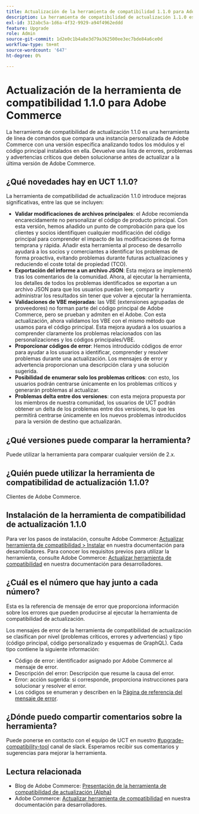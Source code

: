 ```yaml
---
title: Actualización de la herramienta de compatibilidad 1.1.0 para Adobe Commerce
description: La herramienta de compatibilidad de actualización 1.1.0 es una herramienta de línea de comandos que compara una instancia personalizada de Adobe Commerce con una versión específica analizando todos los módulos y el código principal instalados en ella. Devuelve una lista de errores, problemas y advertencias críticos que deben solucionarse antes de actualizar a la última versión de Adobe Commerce.
exl-id: 312abc5a-1d6a-4f32-9929-a94f4962eddd
feature: Upgrade
role: Admin
source-git-commit: 1d2e0c1b4a8e3d79a362500ee3ec7bde84a6ce0d
workflow-type: tm+mt
source-wordcount: '647'
ht-degree: 0%

---
```


# Actualización de la herramienta de compatibilidad 1.1.0 para Adobe Commerce

La herramienta de compatibilidad de actualización 1.1.0 es una herramienta de línea de comandos que compara una instancia personalizada de Adobe Commerce con una versión específica analizando todos los módulos y el código principal instalados en ella. Devuelve una lista de errores, problemas y advertencias críticos que deben solucionarse antes de actualizar a la última versión de Adobe Commerce.

## ¿Qué novedades hay en UCT 1.1.0?

La herramienta de compatibilidad de actualización 1.1.0 introduce mejoras significativas, entre las que se incluyen:

* **Validar modificaciones de archivos principales**: el Adobe recomienda encarecidamente no personalizar el código de producto principal. Con esta versión, hemos añadido un punto de comprobación para que los clientes y socios identifiquen cualquier modificación del código principal para comprender el impacto de las modificaciones de forma temprana y rápida. Añadir esta herramienta al proceso de desarrollo ayudará a los socios y comerciantes a identificar los problemas de forma proactiva, evitando problemas durante futuras actualizaciones y reduciendo el coste total de propiedad (TCO).
* **Exportación del informe a un archivo JSON**: Esta mejora se implementó tras los comentarios de la comunidad. Ahora, al ejecutar la herramienta, los detalles de todos los problemas identificados se exportan a un archivo JSON para que los usuarios puedan leer, compartir y administrar los resultados sin tener que volver a ejecutar la herramienta.
* **Validaciones de VBE mejoradas**: las VBE (extensiones agrupadas de proveedores) no forman parte del código principal de Adobe Commerce, pero se prueban y admiten en el Adobe. Con esta actualización, ahora validamos los VBE con el mismo método que usamos para el código principal. Esta mejora ayudará a los usuarios a comprender claramente los problemas relacionados con las personalizaciones y los códigos principales/VBE.
* **Proporcionar códigos de error**: Hemos introducido códigos de error para ayudar a los usuarios a identificar, comprender y resolver problemas durante una actualización. Los mensajes de error y advertencia proporcionan una descripción clara y una solución sugerida.
* **Posibilidad de enumerar solo los problemas críticos**: con esto, los usuarios podrán centrarse únicamente en los problemas críticos y generarán problemas al actualizar.
* **Problemas delta entre dos versiones**: con esta mejora propuesta por los miembros de nuestra comunidad, los usuarios de UCT podrán obtener un delta de los problemas entre dos versiones, lo que les permitirá centrarse únicamente en los nuevos problemas introducidos para la versión de destino que actualizarán.

## ¿Qué versiones puede comparar la herramienta?

Puede utilizar la herramienta para comparar cualquier versión de 2.x.

## ¿Quién puede utilizar la herramienta de compatibilidad de actualización 1.1.0?

Clientes de Adobe Commerce.

## Instalación de la herramienta de compatibilidad de actualización 1.1.0

Para ver los pasos de instalación, consulte Adobe Commerce: [Actualizar herramienta de compatibilidad > Instalar](https://devdocs.magento.com/upgrade-compatibility-tool/install.html) en nuestra documentación para desarrolladores. Para conocer los requisitos previos para utilizar la herramienta, consulte Adobe Commerce: [Actualizar herramienta de compatibilidad](https://devdocs.magento.com/upgrade-compatibility-tool/prerequisites.html) en nuestra documentación para desarrolladores.

## ¿Cuál es el número que hay junto a cada número?

Esta es la referencia de mensaje de error que proporciona información sobre los errores que pueden producirse al ejecutar la herramienta de compatibilidad de actualización.

Los mensajes de error de la herramienta de compatibilidad de actualización se clasifican por nivel (problemas críticos, errores y advertencias) y tipo (código principal, código personalizado y esquemas de GraphQL). Cada tipo contiene la siguiente información:

* Código de error: identificador asignado por Adobe Commerce al mensaje de error.
* Descripción del error: Descripción que resume la causa del error.
* Error: acción sugerida: si corresponde, proporciona instrucciones para solucionar y resolver el error.
* Los códigos se enumeran y describen en la [Página de referencia del mensaje de error](https://devdocs.magento.com/upgrade-compatibility-tool/errors.html).

## ¿Dónde puedo compartir comentarios sobre la herramienta?

Puede ponerse en contacto con el equipo de UCT en nuestro [#upgrade-compatibility-tool](https://magentocommeng.slack.com/archives/C019Y143U9F) canal de slack. Esperamos recibir sus comentarios y sugerencias para mejorar la herramienta.

## Lectura relacionada

* Blog de Adobe Commerce: [Presentación de la herramienta de compatibilidad de actualización (Alpha)](https://magento.com/blog/magento-news/introducing-upgrade-compatibility-tool)
* Adobe Commerce: [Actualizar herramienta de compatibilidad](https://devdocs.magento.com/upgrade-compatibility-tool/introduction.html) en nuestra documentación para desarrolladores.
